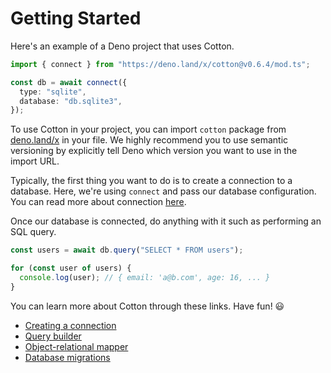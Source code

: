 # Getting Started

Here's an example of a Deno project that uses Cotton.

```ts
import { connect } from "https://deno.land/x/cotton@v0.6.4/mod.ts";

const db = await connect({
  type: "sqlite",
  database: "db.sqlite3",
});
```

To use Cotton in your project, you can import `cotton` package from [deno.land/x](https://deno.land/x) in your file. We highly recommend you to use semantic versioning by explicitly tell Deno which version you want to use in the import URL.

Typically, the first thing you want to do is to create a connection to a database. Here, we're using `connect` and pass our database configuration. You can read more about connection [here](connection.md).

Once our database is connected, do anything with it such as performing an SQL query.

```ts
const users = await db.query("SELECT * FROM users");

for (const user of users) {
  console.log(user); // { email: 'a@b.com', age: 16, ... }
}
```

You can learn more about Cotton through these links. Have fun! 😃

- [Creating a connection](connection)
- [Query builder](query-builder.md)
- [Object-relational mapper](model.md)
- [Database migrations](migrations.md)

